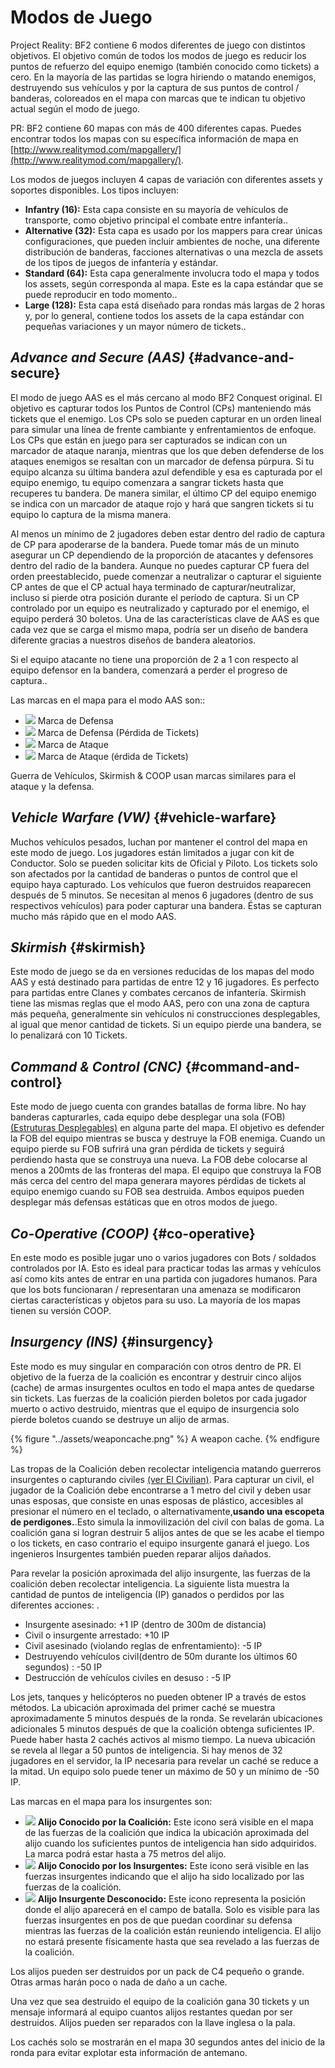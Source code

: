 # Modos de Juego

Project Reality: BF2 contiene 6 modos diferentes de juego con distintos objetivos. El objetivo común de todos los modos de juego es reducir los puntos de refuerzo del equipo enemigo \(también conocido como tickets\) a cero. En la mayoría de las partidas se logra hiriendo o matando enemigos, destruyendo sus vehículos y por la captura de sus puntos de control / banderas, coloreados en el mapa con marcas que te indican tu objetivo actual según el modo de juego.

PR: BF2 contiene 60 mapas con más de 400 diferentes capas. Puedes encontrar todos los mapas con su específica información de mapa en [http://www.realitymod.com/mapgallery/](http://www.realitymod.com/mapgallery/).

Los modos de juegos incluyen 4 capas de variación con diferentes assets y soportes disponibles. Los tipos incluyen:

* **Infantry  \(16\):** Esta capa consiste en su mayoría de vehículos de transporte, como objetivo principal el combate entre infantería..
* **Alternative \(32\):** Esta capa es usado por los mappers para crear únicas configuraciones, que pueden incluir ambientes de noche, una diferente distribución de banderas, facciones alternativas o una mezcla de assets de los tipos de juegos de infantería y estándar.
* **Standard \(64\):** Esta capa generalmente involucra todo el mapa y todos los assets, según corresponda al mapa. Este es la capa estándar que se puede reproducir en todo momento.. 
* **Large \(128\):** Esta capa está diseñado para rondas más largas de 2 horas y, por lo general, contiene todos los assets de la capa estándar con pequeñas variaciones y un mayor número de tickets..

## _Advance and Secure \(AAS\)_ {#advance-and-secure}

El modo de juego AAS es el más cercano al modo BF2 Conquest original. El objetivo es capturar todos los Puntos de Control  \(CPs\) manteniendo más tickets que el enemigo. Los CPs solo se pueden capturar en un orden lineal para simular una línea de frente cambiante y enfrentamientos de enfoque. Los CPs que están en juego para ser capturados se indican con un marcador de ataque naranja, mientras que los que deben defenderse de los ataques enemigos se resaltan con un marcador de defensa púrpura. Si tu equipo alcanza su última bandera azul defendible y esa es capturada por el equipo enemigo, tu equipo comenzara a sangrar tickets hasta que recuperes tu bandera. De manera similar, el último CP del equipo enemigo se indica con un marcador de ataque rojo y hará que sangren tickets si tu equipo lo captura de la misma manera.

Al menos un mínimo de 2 jugadores deben estar dentro del radio de captura de CP para apoderarse de la bandera. Puede tomar más de un minuto asegurar un CP dependiendo de la proporción de atacantes y defensores dentro del radio de la bandera. Aunque no puedes capturar CP fuera del orden preestablecido, puede comenzar a neutralizar o capturar el siguiente CP antes de que el CP actual haya terminado de capturar/neutralizar, incluso si pierde otra posición durante el período de captura. Si un CP controlado por un equipo es neutralizado y capturado por el enemigo, el equipo perderá 30 boletos. Una de las características clave de AAS es que cada vez que se carga el mismo mapa, podría ser un diseño de bandera diferente gracias a nuestros diseños de bandera aleatorios.

Si el equipo atacante no tiene una proporción de 2 a 1 con respecto al equipo defensor en la bandera, comenzará a perder el progreso de captura..

Las marcas en el mapa para el modo AAS son::

* ![](../assets/defend.png) Marca de Defensa
* ![](../assets/defend%20bleed.png) Marca de Defensa \(Pérdida de Tickets\) 
* ![](../assets/attack_bleed.png) Marca de Ataque 
* ![](../assets/attack.png) Marca de Ataque  \(érdida de Tickets\)

Guerra de Vehículos, Skirmish & COOP usan marcas similares para el ataque y la defensa.

## _Vehicle Warfare \(VW\)_ {#vehicle-warfare}

Muchos vehículos pesados, luchan por mantener el control del mapa en este modo de juego. Los jugadores están limitados a jugar con kit de Conductor. Solo se pueden solicitar kits de Oficial y Piloto. Los tickets solo son afectados por la cantidad de banderas o puntos de control que el equipo haya capturado. Los vehículos que fueron destruidos reaparecen después de 5 minutos. Se necesitan al menos 6 jugadores (dentro de sus respectivos vehículos) para poder capturar una bandera. Éstas se capturan mucho más rápido que en el modo AAS.

## _Skirmish_ {#skirmish}

Este modo de juego se da en versiones reducidas de los mapas del modo AAS y está destinado para partidas de entre 12 y 16 jugadores. Es perfecto para partidas entre Clanes y combates cercanos de infantería. Skirmish tiene las mismas reglas que el modo AAS, pero con una zona de captura más pequeña, generalmente sin vehículos ni construcciones desplegables, al igual que menor cantidad de tickets. Si un equipo pierde una bandera, se lo penalizará con 10 Tickets.

## _Command & Control \(CNC\)_ {#command-and-control}

Este modo de juego cuenta con  grandes batallas de forma libre. No hay banderas capturarles, cada equipo debe desplegar una sola  \(FOB\) [\(Estruturas Desplegables\)](the_squad_leader.md#deployable-structures)  en alguna parte del mapa. El objetivo es defender la FOB del equipo mientras se busca y destruye la FOB enemiga. Cuando un equipo pierde su FOB sufrirá una gran pérdida de tickets y seguirá perdiendo hasta que se construya una nueva. La FOB debe colocarse al menos a 200mts de las fronteras del mapa. El equipo que construya la FOB más cerca del centro del mapa generara mayores pérdidas de tickets al equipo enemigo cuando su FOB sea destruida. Ambos equipos pueden desplegar más defensas estáticas que en otros modos de juego.

## _Co-Operative \(COOP\)_ {#co-operative}

En este modo es posible jugar uno o varios jugadores con Bots / soldados controlados por IA. Esto es ideal para practicar todas las armas y vehículos así como kits antes de entrar en una partida con jugadores humanos. Para que los bots funcionaran / representaran una amenaza se modificaron ciertas características y objetos para  su uso. La mayoría de los mapas tienen su versión COOP.

## _Insurgency \(INS\)_ {#insurgency}

Este modo es muy singular en comparación con otros dentro de PR. El objetivo de la fuerza de la coalición es encontrar y destruir cinco alijos \(cache\) de armas insurgentes ocultos en todo el mapa antes de quedarse sin tickets. Las fuerzas de la coalición pierden boletos por cada jugador muerto o activo destruido, mientras que el equipo de insurgencia solo pierde boletos cuando se destruye un alijo de armas.

{% figure "../assets/weaponcache.png" %}
A weapon cache.
{% endfigure %}

Las tropas de la Coalición deben recolectar inteligencia matando guerreros insurgentes o capturando civiles [\(ver El Civilian\)](the_civilian.md).
Para capturar un civil, el jugador de la Coalición debe encontrarse a 1 metro del civil y deben usar unas esposas, que consiste en unas esposas de plástico, accesibles al presionar el número en el teclado, o alternativamente,**usando una escopeta de perdigones.**.Esto simula la inmovilización del civil con balas de goma. La coalición gana si logran destruir 5 alijos antes de que se les acabe el tiempo o los tickets, en caso contrario el equipo insurgente ganará el juego. Los ingenieros Insurgentes también pueden reparar alijos dañados.

Para revelar la posición aproximada del alijo insurgente, las fuerzas de la coalición deben recolectar inteligencia. La siguiente lista muestra la cantidad de puntos de inteligencia \(IP\) ganados o perdidos por las diferentes acciones: .

* Insurgente asesinado: +1 IP \(dentro de 300m de distancia\)
* Civil o insurgente arrestado: +10 IP
* Civil asesinado \(violando reglas de enfrentamiento\): -5 IP
* Destruyendo vehículos civil\(dentro de 50m durante los últimos 60 segundos\) : -50 IP
* Destrucción de vehículos civiles en desuso : -5 IP

Los jets, tanques y helicópteros no pueden obtener IP a través de estos métodos. La ubicación aproximada del primer caché se muestra aproximadamente 5 minutos después de la ronda. Se revelarán ubicaciones adicionales 5 minutos después de que la coalición obtenga suficientes IP. Puede haber hasta 2 cachés activos al mismo tiempo. La nueva ubicación se revela al llegar a 50 puntos de inteligencia. Si hay menos de 32 jugadores en el servidor, la IP necesaria para revelar un caché se reduce a la mitad. Un equipo solo puede tener un máximo de 50 y un mínimo de -50 IP.

Las marcas en el  mapa para los insurgentes son:

* ![](../assets/cache.png) **Alijo Conocido por la Coalición:** Este icono será visible en el mapa de las fuerzas de la coalición que indica la ubicación aproximada del alijo cuando los suficientes puntos de inteligencia han sido adquiridos. La marca podrá estar hasta a 75 metros del alijo.
* ![](../assets/unknown%20weapon%20cache.png) **Alijo Conocido por los Insurgentes:** Este icono será visible en las fuerzas insurgentes indicando que el alijo ha sido localizado por las fuerzas de la coalición.
* ![](../assets/unknown%20cache.png) **Alijo Insurgente Desconocido:** Este icono representa la posición donde el alijo aparecerá en el campo de batalla. Solo es visible para las fuerzas insurgentes en pos de que puedan coordinar su defensa mientras las fuerzas de la coalición están reuniendo inteligencia. El alijo no estará presente físicamente hasta que sea revelado a las fuerzas de la coalición.

Los alijos pueden ser destruidos por un pack de C4 pequeño o grande. Otras armas harán poco o nada de daño a un cache.

Una vez que sea destruido el equipo de la coalición gana 30 tickets y un mensaje informará al equipo cuantos alijos restantes quedan por ser destruidos. Alijos pueden ser reparados con la llave inglesa o la pala.

Los cachés solo se mostrarán en el mapa 30 segundos antes del inicio de la ronda para evitar explotar esta información de antemano. 

